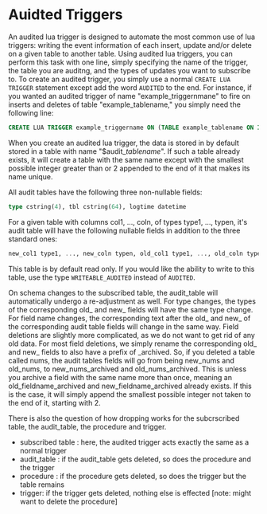 # Auidted Triggers

An audited lua trigger is designed to automate the most common use of lua triggers: writing the event information of each insert, update and/or delete on a given table to another table. Using audited lua triggers, you can perform this task with one line, simply specifying the name of the trigger, the table you are auditng, and the types of updates you want to subscribe to. To create an audited trigger, you simply use a normal ```CREATE LUA TRIGGER``` statement except add the word ```AUDITED``` to the end. For instance, if you wanted an audited trigger of name "example_triggernmane" to fire on inserts and deletes of table "example_tablename," you simply need the following line:

```sql
CREATE LUA TRIGGER example_triggername ON (TABLE example_tablename ON INSERT AND UPDATE) AUDITED
```

When you create an audited lua trigger, the data is stored in by default stored in a table with name "$audit_*tablename*". If such a table already exists, it will create a table with the same name except with the smallest possible integer greater than or 2 appended to the end of it that makes its name unique. 

All audit tables have the following three non-nullable fields:
```sql
type cstring(4), tbl cstring(64), logtime datetime
```

For a given table with columns col1, ..., coln, of types type1, ..., typen, it's audit table will have the following nullable fields in addition to the three standard ones:
```sql
new_col1 type1, ..., new_coln typen, old_col1 type1, ..., old_coln typen
```

This table is by default read only. If you would like the ability to write to this table, use the type ```WRITEABLE_AUDITED``` instead of ```AUDITED```.

On schema changes to the subscribed table, the audit_table will automatically undergo a re-adjustment as well. For type changes, the types of the corresponding old_ and new_ fields will have the same type change. For field name changes, the corresponding text after the old_ and new_ of the corresponding audit table fields will change in the same way. Field deletions are slightly more complicated, as we do not want to get rid of any old data. For most field deletions, we simply rename the corresponding old_ and new_ fields to also have a prefix of \_archived. So, if you deleted a table called nums, the audit tables fields will go from being new_nums and old_nums, to new_nums_archived and old_nums_archived. This is unless you archive a field with the same name more than once, meaning an old_fieldname_archived and new_fieldname_archived already exists. If this is the case, it will simply append the smallest possible integer not taken to the end of it, starting with 2.

There is also the question of how dropping works for the subcrscribed table, the audit_table, the procedure and trigger.
- subscribed table : here, the audited trigger acts exactly the same as a normal trigger
- audit_table : if the audit_table gets deleted, so does the procedure and the trigger
- procedure : if the procedure gets deleted, so does the trigger but the table remains
- trigger: if the trigger gets deleted, nothing else is effected [note: might want to delete the procedure]

